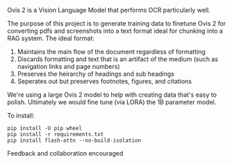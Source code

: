 Ovis 2 is a Vision Language Model that performs OCR particularly well.

The purpose of this project is to generate training data to finetune Ovis 2 for converting pdfs and
screenshots into a text format ideal for chunking into a RAG system. The ideal format:

1) Maintains the main flow of the document regardless of formatting
2) Discards formatting and text that is an artifact of the medium (such as navigation links
and page numbers)
3) Preserves the heirarchy of headings and sub headings
4) Seperates out but preserves footnotes, figures, and citations

We're using a large Ovis 2 model to help with creating data that's easy to polish. Ultimately 
we would fine tune (via LORA) the 1B parameter model.

To install:

    pip install -U pip wheel
    pip install -r requirements.txt
    pip install flash-attn --no-build-isolation

Feedback and collaboration encouraged
